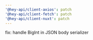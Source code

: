 ```yaml
---
'@hey-api/client-axios': patch
'@hey-api/client-fetch': patch
'@hey-api/client-nuxt': patch
---
```


fix: handle BigInt in JSON body serializer
